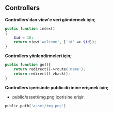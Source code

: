 ## Controllers

**Controllers'dan view'e veri göndermek için;**

```php
public function index()
{
    $id = 10;
    return view('welcome', ['id' => $id]);
}
```

**Controllers yönlendirmeleri için;**

```php
public function go(){
    return redirect()->route('name');
    return redirect()->back();
}
```

**Controllers içerisinde public dizinine erişmek için;**

- public/asset/img.png içerisine erişir.

```php
public_path('asset/img.png')
```
